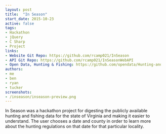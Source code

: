 ```yaml
---
layout: post
title:  "In Season"
start_date: 2015-10-23
active: false
tags:
- Hackathon
- jQuery
- C Sharp
- Project
links:
- Website Git Repo: https://github.com/rcamp021/InSeason
- API Git Repo: https://github.com/rcamp021/InSeasonWebAPI
- Open Data, Hunting & Fishing: https://github.com/opendata/Hunting-and-Fishing
authors:
- me
- ben
- ryan
- tucker
screenshots:
- /inseason/inseason-preview.png
---
```


In Season was a hackathon project for digesting the publicly available hunting and fishing data for the state of Virginia and making it easier to understand. The user chooses a date and county in order to learn more about the hunting regulations on that date for that particular locality.
